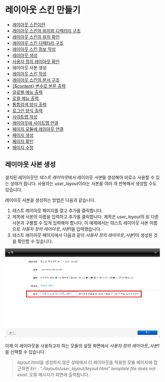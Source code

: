 # 레이아웃 스킨 만들기

- [레이아웃 스킨이란](../../01_about_layout)
- [레이아웃 스킨의 위치와 디렉터리 구조](../../02_layout_structure)
 - [레이아웃 스킨의 위치 확인](../../02_layout_structure/confirm_directory)
 - [레이아웃 스킨 디렉터리 구조](../../02_layout_structure/directory_structure)
- [레이아웃 스킨 정보 작성](../../03_write_layout_info)
- [레이아웃 생성](../)
 - [사용자 정의 레이아웃 확인](../confirm_user_defined_layout)
 - 레이아웃 사본 생성
- [레이아웃 스킨 작성](../../05_write_layout)
 - [레이아웃 스킨의 문서 구조](../../05_write_layout/layout_structure)
 - [{$content} 변수로 본문 출력](../../05_write_layout/print_content)
 - [글로벌 메뉴 출력](../../05_write_layout/print_global_menu)
 - [로컬 메뉴 출력](../../05_write_layout/print_local_menu)
 - [통합검색 양식 출력](../../05_write_layout/print_search_form)
 - [로그인 양식 출력](../../05_write_layout/print_login_form)
- [사이트맵 작성](../../06_write_sitemap)
- [레이아웃에 사이트맵 연결](../../07_link_sitemap)
- [페이지 모듈에 레이아웃 연결](../../08_link_layout)
 - [페이지 생성](../../08_link_layout/make_page)
 - [페이지 확인](../../08_link_layout/confirm_page)
 - [페이지 수정](../../08_link_layout/edit_page)

## 레이아웃 사본 생성

설치된 레이아웃인 *테스트 레이아웃*에서 레이아웃 *사본*을 생성해야 비로소 사용할 수 있는 상태가 됩니다. 사용자는 *user_layout*이라는 사본을 여러 개 반복해서 생성할 수도 있습니다.

레이아웃 사본을 생성하는 방법은 다음과 같습니다.

1. 테스트 레이아웃 페이지를 열고 추가를 클릭합니다.
2. 제목에 사본의 이름을 입력하고 추가를 클릭합니다. 제목은 *user_layout*의 또 다른 사본과 구별할 수 있게 입력해야 합니다. 이 예제에서는 테스트 레이아웃 사본 이름으로 *사용자 정의 레이아웃_사본1*을 입력했습니다.
3. 테스트 레이아웃 페이지에서 다음과 같이 *사용자 정의 레이아웃_사본1*이 생성된 것을 확인할 수 있습니다.

![사용자 정의 레이아웃_사본1](./001.png)

이제 이 레이아웃을 사용하고자 하는 모듈의 설정 화면에서 *사용자 정의 레이아웃_사본1*을 선택할 수 있습니다.

> *layout.html*을 생성하지 않은 상태에서 이 레이아웃을 적용한 모듈 페이지에 접근하면 *Err : "./layouts/user_layout/layout.html" template file does not exist.* 오류 메시지가 화면에 출력됩니다.

